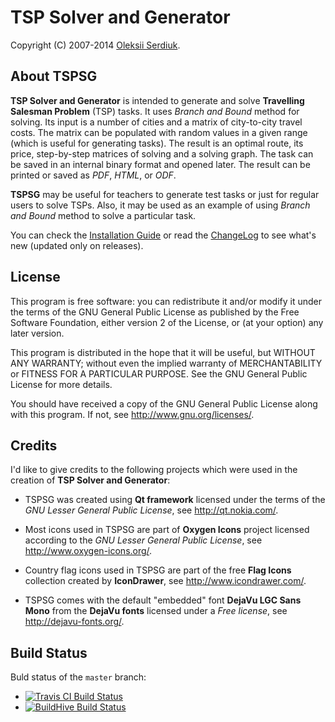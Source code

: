 TSP Solver and Generator
========================

Copyright (C) 2007-2014 [Oleksii Serdiuk](mailto:contacts@oleksii.name).


About TSPSG
-----------

**TSP Solver and Generator** is intended to generate and solve
**Travelling Salesman Problem** (TSP) tasks. It uses *Branch and Bound*
method for solving. Its input is a number of cities and a matrix of
city-to-city travel costs. The matrix can be populated with random
values in a given range (which is useful for generating tasks). The
result is an optimal route, its price, step-by-step matrices of solving
and a solving graph. The task can be saved in an internal binary format
and opened later. The result can be printed or saved as *PDF*, *HTML*,
or *ODF*.

**TSPSG** may be useful for teachers to generate test tasks or just for
regular users to solve TSPs. Also, it may be used as an example of using
*Branch and Bound* method to solve a particular task.

You can check the [Installation Guide](INSTALL.md) or read the
[ChangeLog](ChangeLog.md) to see what's new (updated only on releases).


License
-------

This program is free software: you can redistribute it and/or modify
it under the terms of the GNU General Public License as published by
the Free Software Foundation, either version 2 of the License, or
(at your option) any later version.

This program is distributed in the hope that it will be useful,
but WITHOUT ANY WARRANTY; without even the implied warranty of
MERCHANTABILITY or FITNESS FOR A PARTICULAR PURPOSE.  See the
GNU General Public License for more details.

You should have received a copy of the GNU General Public License
along with this program.  If not, see <http://www.gnu.org/licenses/>.


Credits
-------

I'd like to give credits to the following projects which were used in
the creation of **TSP Solver and Generator**:

  * TSPSG was created using **Qt framework** licensed under the terms of
    the *GNU Lesser General Public License*,
    see <http://qt.nokia.com/>.

  * Most icons used in TSPSG are part of **Oxygen Icons** project
    licensed according to the *GNU Lesser General Public License*,
    see <http://www.oxygen-icons.org/>.

  * Country flag icons used in TSPSG are part of the free **Flag Icons**
    collection created by **IconDrawer**,
    see <http://www.icondrawer.com/>.

  * TSPSG comes with the default "embedded" font **DejaVu LGC Sans
    Mono** from the **DejaVu fonts** licensed under a *Free license*,
    see <http://dejavu-fonts.org/>.


Build Status
------------

Buld status of the `master` branch:
  * [![Travis CI Build Status][tcimg]][Travis CI]
  * [![BuildHive Build Status][bhimg]][BuildHive]


[Travis CI]: https://travis-ci.org/leppa/tspsg
[BuildHive]: https://buildhive.cloudbees.com/job/leppa/job/tspsg/
[tcimg]: https://travis-ci.org/leppa/tspsg.png?branch=master
[bhimg]: https://buildhive.cloudbees.com/job/leppa/job/tspsg/badge/icon

<!--
$Id: $Format:%h %ai %an$ $
$URL: http://tspsg.info/ $
-->
